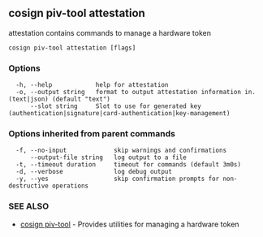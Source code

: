 ## cosign piv-tool attestation

attestation contains commands to manage a hardware token

```
cosign piv-tool attestation [flags]
```

### Options

```
  -h, --help            help for attestation
  -o, --output string   format to output attestation information in. (text|json) (default "text")
      --slot string     Slot to use for generated key (authentication|signature|card-authentication|key-management)
```

### Options inherited from parent commands

```
  -f, --no-input             skip warnings and confirmations
      --output-file string   log output to a file
  -t, --timeout duration     timeout for commands (default 3m0s)
  -d, --verbose              log debug output
  -y, --yes                  skip confirmation prompts for non-destructive operations
```

### SEE ALSO

* [cosign piv-tool](cosign_piv-tool.md)	 - Provides utilities for managing a hardware token

